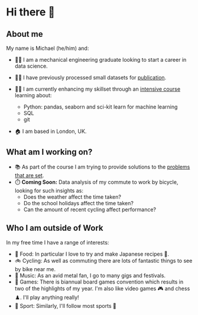 # Hi there 👋

## About me
My name is Michael (he/him) and:
- :man_student: I am a mechanical engineering graduate looking to start a career in data science.
- :man_scientist: I have previously processed small datasets for [publication](https://doi.org/10.1016/j.ijfatigue.2017.07.009).
- :man_technologist: I am currently enhancing my skillset through an [intensive course](https://skills.cogrammar.com/) learning about:
  - Python: pandas, seaborn and sci-kit learn for machine learning
  - SQL
  - git

- :house: I am based in London, UK.

## What am I working on?

- :books: As part of the course I am trying to provide solutions to the [problems that are set](./Portfolio%20Problems/).
- :stopwatch: **Coming Soon:** Data analysis of my commute to work by bicycle, looking for such insights as:
    - Does the weather affect the time taken?
    - Do the school holidays affect the time taken?
    - Can the amount of recent cycling affect performance?


## Who I am outside of Work

In my free time I have a range of interests:

- :curry: Food: In particular I love to try and make Japanese recipes :japan:.
- :bike: Cycling: As well as commuting there are lots of fantastic things to see by bike near me.
- :metal: Music: As an avid metal fan, I go to many gigs and festivals.
- :game_die: Games: There is biannual board games convention which results in two of the highlights of my year. I'm also like video games :video_game: and chess :chess_pawn:. I'll play anything really!
-  :cricket_game: Sport: Similarly, I'll follow most sports :rugby_football:

<!--
**michaelagiles/michaelagiles** is a ✨ _special_ ✨ repository because its `README.md` (this file) appears on your GitHub profile.

Here are some ideas to get you started:

- 🔭 I’m currently working on ...
- 🌱 I’m currently learning ...
- 👯 I’m looking to collaborate on ...
- 🤔 I’m looking for help with ...
- 💬 Ask me about ...
- 📫 How to reach me: ...
- 😄 Pronouns: ...
- ⚡ Fun fact: ...
-->
